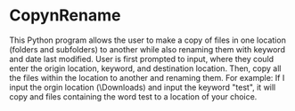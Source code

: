 # CopynRename

<p> This Python program allows the user to make a copy of files in one location (folders and subfolders) to another while also renaming them with keyword and date last modified.
  User is first prompted to input, where they could enter the origin location, keyword, and destination location. 
  Then, copy all the files within the location to another and renaming them.
  For example: If I input the orgin location (\Downloads) and input the keyword "test", it will copy and files containing the word test to a location of your choice. 
</p>
